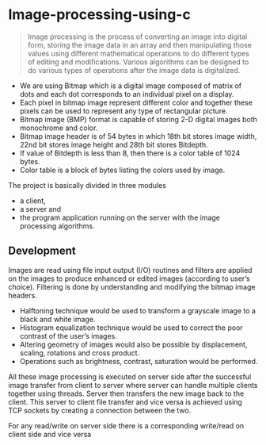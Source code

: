 
# Image-processing-using-c

>Image processing is the process of converting an image into digital form, storing the image data in an array and then manipulating those values using different mathematical operations to do different types of editing and modifications.
Various algorithms can be designed to do various types of operations after the image data is digitalized. 

- We are using Bitmap which is a digital image composed of matrix of dots and each dot corresponds to an individual pixel on a display.
- Each pixel in bitmap image represent different color and together these pixels can be used to represent any type of rectangular picture.
- Bitmap image (BMP) format is capable of storing 2-D digital images both monochrome and color. 
- Bitmap image header is of 54 bytes in which 18th bit stores image width, 22nd bit stores image height and 28th bit stores Bitdepth. 
- If value of Bitdepth is less than 8, then there is a color table of 1024 bytes. 
- Color table is a block of bytes listing the colors used by image. 

The project is basically divided in three modules 
- a client,
- a server and
- the program application running on the server with the image processing algorithms. 

## Development

Images are read using file input output (I/O) routines and filters are applied on the images to produce enhanced or edited images (according to user’s choice). Filtering is done by understanding and modifying the bitmap image headers. 

- Halftoning technique would be used to transform a grayscale image to a black and white image. 
- Histogram equalization technique would be used to correct the poor contrast of the user’s images. 
- Altering geometry of images would also be possible by displacement, scaling, rotations and cross product. 
- Operations such as brightness, contrast, saturation would be performed. 

All these image processing is executed on server side after the successful image transfer from client to server where server can handle multiple clients together using threads. Server then transfers the new image back to the client. This server to client file transfer and vice versa is achieved using TCP sockets by creating a connection between the two. 

For any read/write on server side there is a corresponding write/read on client side and vice versa
